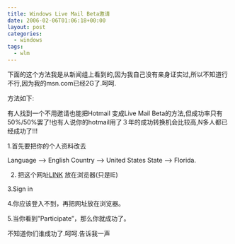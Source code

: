 ```yaml
---
title: Windows Live Mail Beta邀请
date: 2006-02-06T01:06:18+00:00
layout: post
categories:
  - windows
tags:
  - wlm
---
```



下面的这个方法我是从新闻组上看到的,因为我自己没有亲身证实过,所以不知道行不行,因为我的msn.com已经2G了.呵呵.

方法如下:

有人找到一个不用邀请也能把Hotmail 变成Live Mail Beta的方法,但成功率只有50%/50%罢了!也有人说你的hotmail用了３年的成功转换机会比较高,N多人都已经成功了!!!

1.首先要把你的个人资料改去

Language –> English
Country –> United States
State –> Florida.

2. 把这个网址[LINK](http://by101fd.bay101.hotmail.msn.com/cgi-bin/BetaOptIn?page=option&curmbox=00000000%2d0000%2d0000%2d0000%2d000000000001&a=b9a426ebd4880ad9d14db4b4c55a69f8bb8dea2282102422220030b2b6bb98c8) 放在浏览器(只是IE)

3.Sign in

4.你应该登入不到，再把网址放在浏览器。

5.当你看到”Participate”，那么你就成功了。

不知道你们谁成功了.呵呵.告诉我一声